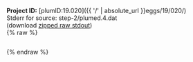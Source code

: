 **Project ID:** [plumID:19.020]({{ '/' | absolute_url }}eggs/19/020/)  
Stderr for source:  step-2/plumed.4.dat   
(download [zipped raw stdout](plumed.4.dat.plumed_master.stdout.txt.zip))  
{% raw %}
<pre>
</pre>
{% endraw %}

